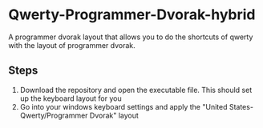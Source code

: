 # Qwerty-Programmer-Dvorak-hybrid
A programmer dvorak layout that allows you to do the shortcuts of qwerty with the layout of programmer dvorak.

## Steps
1. Download the repository and open the executable file. This should set up the keyboard layout for you
2. Go into your windows keyboard settings and apply the "United States- Qwerty/Programmer Dvorak" layout
